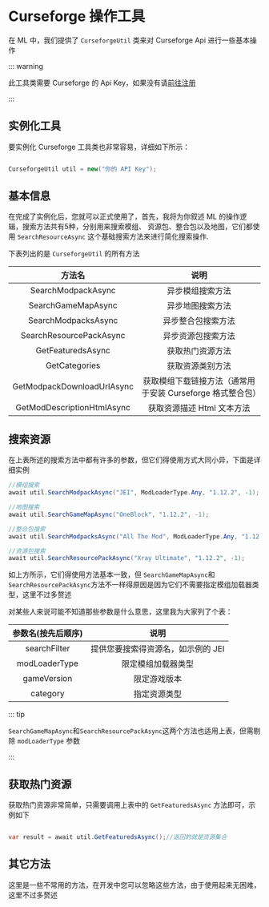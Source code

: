 # Curseforge 操作工具

在 ML 中，我们提供了 `CurseforgeUtil` 类来对 Curseforge Api 进行一些基本操作

::: warning

此工具类需要 Curseforge 的 Api Key，如果没有请[前往注册](https://support.curseforge.com/en/support/solutions/articles/9000208346-about-the-curseforge-api-and-how-to-apply-for-a-key)

:::

## 实例化工具
要实例化 Curseforge 工具类也非常容易，详细如下所示：

```C#

CurseforgeUtil util = new("你的 API Key");

```

## 基本信息
在完成了实例化后，您就可以正式使用了，首先，我将为你叙述 ML 的操作逻辑，搜索方法共有5种，分别用来搜索模组、
资源包、整合包以及地图，它们都使用 `SearchResourceAsync` 这个基础搜索方法来进行简化搜索操作.

下表列出的是 `CurseforgeUtil` 的所有方法

|方法名|说明|
|:------:|:----:|
|SearchModpackAsync | 异步模组搜索方法  |
|SearchGameMapAsync | 异步地图搜索方法 |
|SearchModpacksAsync | 异步整合包搜索方法 |
|SearchResourcePackAsync | 异步资源包搜索方法 |
|GetFeaturedsAsync | 获取热门资源方法 |
|GetCategories | 获取资源类别方法 |
|GetModpackDownloadUrlAsync | 获取模组下载链接方法（通常用于安装 Curseforge 格式整合包） |
|GetModDescriptionHtmlAsync | 获取资源描述 Html 文本方法 |


## 搜索资源
在上表所述的搜索方法中都有许多的参数，但它们得使用方式大同小异，下面是详细实例

```C#
//模组搜索
await util.SearchModpackAsync("JEI", ModLoaderType.Any, "1.12.2", -1);

//地图搜索
await util.SearchGameMapAsync("OneBlock", "1.12.2", -1);

//整合包搜索
await util.SearchModpacksAsync("All The Mod", ModLoaderType.Any, "1.12.2", -1);

//资源包搜索
await util.SearchResourcePackAsync("Xray Ultimate", "1.12.2", -1);
```

如上方所示，它们得使用方法基本一致，但 `SearchGameMapAsync`和`SearchResourcePackAsync`方法不一样得原因是因为它们不需要指定模组加载器类型，这里不过多赘述

对某些人来说可能不知道那些参数是什么意思，这里我为大家列了个表：

|参数名(按先后顺序)|说明|
|:------:|:----:|
|searchFilter | 提供您要搜索得资源名，如示例的 JEI  |
|modLoaderType | 限定模组加载器类型 |
|gameVersion | 限定游戏版本 |
|category | 指定资源类型 |

::: tip

`SearchGameMapAsync`和`SearchResourcePackAsync`这两个方法也适用上表，但需剔除 `modLoaderType` 参数

:::

## 获取热门资源
获取热门资源非常简单，只需要调用上表中的 `GetFeaturedsAsync` 方法即可，示例如下

```C#

var result = await util.GetFeaturedsAsync();//返回的就是资源集合

```

## 其它方法
这里是一些不常用的方法，在开发中您可以忽略这些方法，由于使用起来无困难，这里不过多赘述

